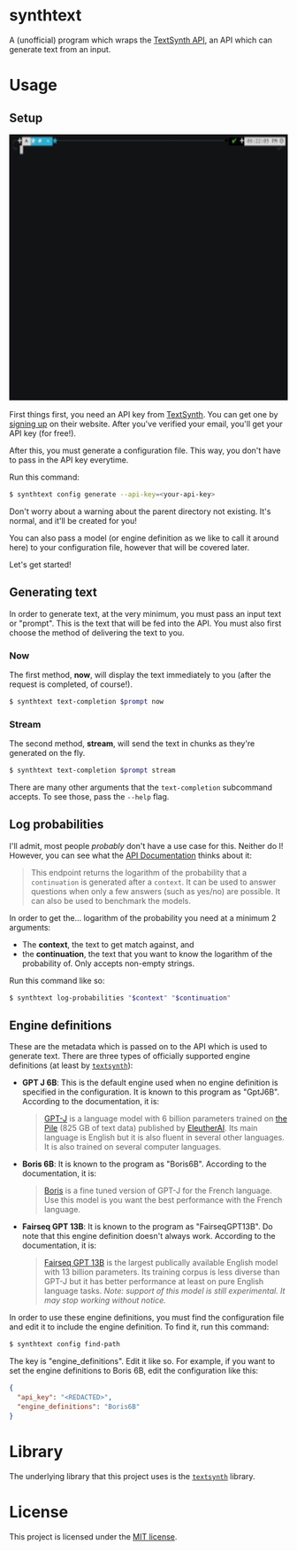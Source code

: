 # synthtext
A (unofficial) program which wraps the [TextSynth API], an API which can generate text from an input.

# Usage

## Setup

<img src="assets/config-generate.gif" width="640" height="480" alt="Configuration generation">

First things first, you need an API key from [TextSynth]. You can get one by [signing up] on their website. After you've
verified your email, you'll get your API key (for free!).

After this, you must generate a configuration file. This way, you don't have to pass in the API key everytime.

Run this command:

```bash
$ synthtext config generate --api-key=<your-api-key>
```

Don't worry about a warning about the parent directory not existing. It's normal, and it'll be created for you!

You can also pass a model (or engine definition as we like to call it around here) to your configuration file, however 
that will be covered later.

Let's get started!

## Generating text

In order to generate text, at the very minimum, you must pass an input text or "prompt". This is the text that will be
fed into the API. You must also first choose the method of delivering the text to you.

### Now

The first method, **now**, will display the text immediately to you (after the request is completed, of course!).

```bash
$ synthtext text-completion $prompt now
```

### Stream

The second method, **stream**, will send the text in chunks as they're generated on the fly.

```bash
$ synthtext text-completion $prompt stream
```

There are many other arguments that the `text-completion` subcommand accepts. To see those, pass the `--help` flag.

## Log probabilities

I'll admit, most people *probably* don't have a use case for this. Neither do I! However, you can see what the 
[API Documentation](https://textsynth.com/documentation.html#logprob) thinks about it:

> This endpoint returns the logarithm of the probability that a `continuation` is generated after a `context`. It can be
> used to answer questions when only a few answers (such as yes/no) are possible. It can also be used to benchmark the
> models.

In order to get the... logarithm of the probability you need at a minimum 2 arguments:
  - The **context**, the text to get match against, and
  - the **continuation**, the text that you want to know the logarithm of the probability of. Only accepts non-empty 
    strings.

Run this command like so:

```bash
$ synthtext log-probabilities "$context" "$continuation"
```

## Engine definitions

These are the metadata which is passed on to the API which is used to generate text. There are three types of officially
supported engine definitions (at least by [`textsynth`]): 

  - **GPT J 6B**: This is the default engine used when no engine definition is specified in the configuration. It is known to this program as "GptJ6B". 
    According to the documentation, it is:
    > [GPT-J] is a language model with 6 billion parameters trained on [the Pile] (825 GB of text data) published by
    > [EleutherAI]. Its main language is English but it is also fluent in several other languages. It is also trained on
    > several computer languages.
  - **Boris 6B**: It is known to the program as "Boris6B". According to the documentation, it is:
    > [Boris] is a fine tuned version of GPT-J for the French language. Use this model is you want the best performance
    > with the French language.
  - **Fairseq GPT 13B**: It is known to the program as "FairseqGPT13B". Do note that this engine definition doesn't
    always work. According to the documentation, it is:
    > [Fairseq GPT 13B] is the largest publically available English model with 13 billion parameters. Its training
    > corpus is less diverse than GPT-J but it has better performance at least on pure English language tasks. *Note:
    > support of this model is still experimental. It may stop working without notice.*
    
In order to use these engine definitions, you must find the configuration file and edit it to include the engine 
definition. To find it, run this command:

```bash
$ synthtext config find-path
```

The key is "engine_definitions". Edit it like so. For example, if you want to set the engine definitions to Boris 6B, 
edit the configuration like this:

```json
{
  "api_key": "<REDACTED>",
  "engine_definitions": "Boris6B"
}
```

# Library
The underlying library that this project uses is the [`textsynth`] library.

# License
This project is licensed under the [MIT license].

[MIT License]: LICENSE
[`textsynth`]: https://crates.io/textsynth
[TextSynth API]: https://textsynth.com
[TextSynth]: https://textsynth.com
[signing up]: https://textsynth.com/signup.html
[GPT-J]: https://github.com/kingoflolz/mesh-transformer-jax/#gpt-j-6b
[the Pile]: https://pile.eleuther.ai/
[EleutherAI]: https://www.eleuther.ai/
[Boris]: https://github.com/coteries/cedille-ai
[Fairseq GPT 13B]: https://github.com/pytorch/fairseq/tree/main/examples/moe_lm